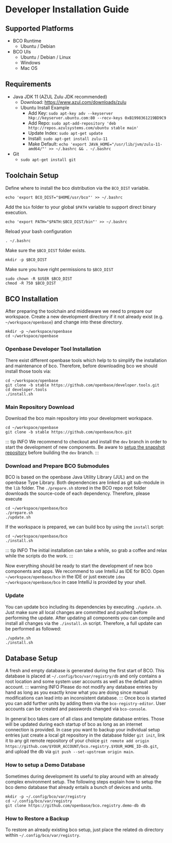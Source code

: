 # Developer Installation Guide

## Supported Platforms
* BCO Runtime
  * Ubuntu / Debian
* BCO UIs
  * Ubuntu / Debian / Linux
  * Windows 
  * Mac OS

## Requirements

* Java JDK 11 (AZUL Zulu JDK recommended)
    * Download: <https://www.azul.com/downloads/zulu>
    * Ubuntu Install Example
      * Add Key: ```sudo apt-key adv --keyserver hkp://keyserver.ubuntu.com:80 --recv-keys 0xB1998361219BD9C9```
      * Add Repo: ```sudo apt-add-repository 'deb http://repos.azulsystems.com/ubuntu stable main'```
      * Update Index: ```sudo apt-get update```
      * Install: ```sudo apt-get install zulu-11```
      * Make Default: ```echo 'export JAVA_HOME="/usr/lib/jvm/zulu-11-amd64/"' >> ~/.bashrc && . ~/.bashrc```
* Git
    * ```sudo apt-get install git```

##  Toolchain Setup

Define where to install the bco distribution via the `BCO_DIST` variable.
```
echo 'export BCO_DIST="$HOME/usr/bco"' >> ~/.bashrc
```
Add the ```bin``` folder to your global ```$PATH``` variable to support direct binary execution.
```
echo 'export PATH="$PATH:$BCO_DIST/bin"' >> ~/.bashrc
```
Reload your bash configuration
```
. ~/.bashrc
```
Make sure the ```$BCO_DIST``` folder exists.
```
mkdir -p $BCO_DIST
```
Make sure you have right permissions to ```$BCO_DIST```
```
sudo chown -R $USER $BCO_DIST
chmod -R 750 $BCO_DIST
```

## BCO Installation

After preparing the toolchain and middleware we need to prepare our workspace.
Create a new development directory if it not already exist (e.g. ``~/workspace/openbase``) and change into these directory.
```
mkdir -p ~/workspace/openbase
cd ~/workspace/openbase
```

### Openbase Developer Tool Installation

There exist different openbase tools which help to to simplify the installation and maintenance of bco.
Therefore, before downloading bco we should install those tools via:
```
cd ~/workspace/openbase
git clone -b stable https://github.com/openbase/developer.tools.git
cd developer.tools
./install.sh
```

### Main Repository Download 

Download the bco main repository into your development workspace.
```
cd ~/workspace/openbase
git clone -b stable https://github.com/openbase/bco.git
```
::: tip INFO
We recommend to checkout and install the ```dev``` branch in order to start the development of new components.
Be aware to [setup the snapshot repository](#setup-snapshot-repository) before building the ```dev``` branch.
:::

### Download and Prepare BCO Submodules

BCO is based on the openbase Java Utility Library (JUL) and on the openbase Type Library. Both dependencies are linked as git sub-module in the `lib` folder. The ```./prepare.sh``` stored in the BCO repo root folder downloads the source-code of each dependency.
Therefore, please execute
```
cd ~/workspace/openbase/bco
./prepare.sh
./update.sh
```

If the workspace is prepared, we can build bco by using the ```install``` script:
```
cd ~/workspace/openbase/bco
./install.sh
```
::: tip INFO
The initial installation can take a while, so grab a coffee and relax while the scripts do the work.
:::

Now everything should be ready to start the development of new bco components and apps. We recommend to use IntelliJ as IDE for BCO.
Open ```~/workspace/openbase/bco``` in the IDE or just execute ```idea ~/workspace/openbase/bco``` in case IntelliJ is provided by your shell.

### Update

You can update bco including its dependencies by executing ```./update.sh```. Just make sure all local changes are committed and pushed before performing the update. After updating all components you can compile and install all changes via the ```./install.sh``` script. Therefore, a full update can be performed as followed:
```
./update.sh
./install.sh
```

## Database Setup

A fresh and empty database is generated during the first start of BCO.
This database is placed at ```~/.config/bco/var/registry/db``` and only contains a root location and some system user accounts as well as the default admin account.
::: warning INFO
Please do not modify any database entries by hand as long as you exactly know what you are doing since manual modifications can lead into an inconsistent database.
:::
Once bco is started you can add further units by adding them via the ``bco-registry-editor``. User accounts can be created and passwords changed via ```bco-console```. 

In general bco takes care of all class and template database entries. Those will be updated during each startup of bco as long as an internet connection is provided.
In case you want to backup your individual setup entries just create a local git repository in the database folder ```git init```, link it to any git remote repository of your choice ```git remote add origin https://github.com/$YOUR_ACCOUNT/bco.registry.$YOUR_HOME_ID-db.git```, and upload the db via ```git push --set-upstream origin main```.

### How to setup a Demo Database
Sometimes during development its useful to play around with an already complex environment setup.
The following steps explain how to setup the bco demo database that already entails a bunch of devices and units. 
```
mkdir -p ~/.config/bco/var/registry
cd ~/.config/bco/var/registry
git clone https://github.com/openbase/bco.registry.demo-db db
```

### How to Restore a Backup

To restore an already existing bco setup, just place the related ```db``` directory within ```~/.config/bco/var/registry```.